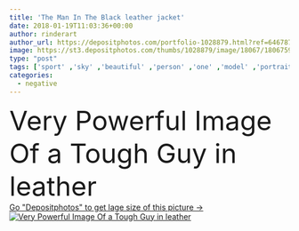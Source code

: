 ```yaml
---
title: 'The Man In The Black leather jacket'
date: 2018-01-19T11:03:36+00:00
author: rinderart
author_url: https://depositphotos.com/portfolio-1028879.html?ref=64678756
image: https://st3.depositphotos.com/thumbs/1028879/image/18067/180675912/api_thumb_450.jpg?forcejpeg=true
type: "post"
tags: ['sport' ,'sky' ,'beautiful' ,'person' ,'one' ,'model' ,'portrait' ,'caucasian' ,'healthy' ,'male' ,'face' ,'man' ,'power' ,'dark' ,'photo' ,'leather' ,'pose' ,'beard' ,'strong' ,'physical' ,'fitness' ,'looking' ,'exercise' ,'clouds' ,'mystery' ,'negative' ,'angry' ,'guy' ,'sexy' ,'alone' ,'attractive' ,'powerful' ,'tough' ,'handsome' ,'mysterious' ,'dramatic' ,'jacket' ,'drama' ,'bodybuilder' ,'muscular' ,'sturdy' ,'muscles' ,'masculine' ,'Hardy' ,'assassin' ,'vigorous' ,'brawny' ,'vengeance' ,'black background' ]
categories: 
  - negative
---
```

<div aling="center">
            <font size="60"> Very Powerful Image Of a Tough Guy in leather</font>   
</div>
<div>
    <a href='https://st3.depositphotos.com/thumbs/1028879/image/18067/180675912/api_thumb_450.jpg?forcejpeg=true?ref=64678756' target=_blank > Go "Depositphotos" to get lage size of this picture ->
        <img href='https://st3.depositphotos.com/thumbs/1028879/image/18067/180675912/api_thumb_450.jpg?forcejpeg=true?ref=64678756' src='https://st3.depositphotos.com/1028879/18067/i/950/depositphotos_180675912-stock-photo-the-man-in-the-black.jpg?forcejpeg=true' alt='Very Powerful Image Of a Tough Guy in leather' >
    </a>
</div>
